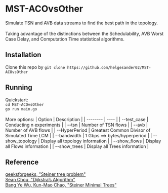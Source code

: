 # MST-ACOvsOther
Simulate TSN and AVB data streams to find the best path in the topology. <br />
<br />
Taking advantage of the distinctions between the Schedulability, AVB Worst Case Delay, and Computation Time statistical algorithms. <br />

## Installation
Clone this repo by `git clone https://github.com/helgesander02/MST-ACOvsOther`<br />

## Running
Quickstart: <br />
`cd MST-ACOvsOther` <br />
`go run main.go` <br />
<br />
More options:
| Option | Description |
| -------- | ---- | 
| --test_case | Conducting n experiments |
| --tsn | Number of TSN flows |
| --avb | Number of AVB flows |
| --HyperPeriod | Greatest Common Divisor of Simulated Time LCM |
| --bandwidth | 1 Gbps ==> bytes/hyperperiod  |
| --show_topology | Display all topology information |
| --show_flows | Display all Flows information |
| --show_trees | Display all Trees information |


## Reference
[geeksforgeeks, "Steiner tree problem"](https://www.geeksforgeeks.org/steiner-tree/)<br />
[Sean Chou, "Dijkstra’s Algorithm"](https://medium.com/%E6%8A%80%E8%A1%93%E7%AD%86%E8%A8%98/%E5%9F%BA%E7%A4%8E%E6%BC%94%E7%AE%97%E6%B3%95%E7%B3%BB%E5%88%97-graph-%E8%B3%87%E6%96%99%E7%B5%90%E6%A7%8B%E8%88%87dijkstras-algorithm-6134f62c1fc2)<br />
[Bang Ye Wu, Kun-Mao Chao, "Steiner Minimal Trees"](https://www.csie.ntu.edu.tw/~kmchao/tree10spr/Steiner.pdf)


